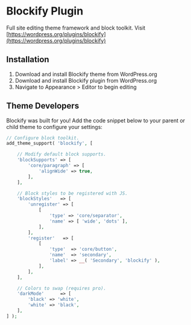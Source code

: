 # Blockify Plugin

Full site editing theme framework and block toolkit.
Visit [https://wordpress.org/plugins/blockify](https://wordpress.org/plugins/blockify)

## Installation

1. Download and install Blockify theme from WordPress.org
2. Download and install Blockify plugin from WordPress.org
3. Navigate to Appearance > Editor to begin editing

## Theme Developers

Blockify was built for you! Add the code snippet below to your parent or child theme to configure your settings:

```php
// Configure block toolkit.
add_theme_support( 'blockify', [

	// Modify default block supports.
	'blockSupports' => [
		'core/paragraph' => [
			'alignWide' => true,
		],
	],

	// Block styles to be registered with JS.
	'blockStyles'   => [
		'unregister' => [
			[
				'type' => 'core/separator',
				'name' => [ 'wide', 'dots' ],
			],
		],
		'register'   => [
			[
				'type'  => 'core/button',
				'name'  => 'secondary',
				'label' => __( 'Secondary', 'blockify' ),
			],
		],
	],

	// Colors to swap (requires pro).
	'darkMode'      => [
		'black' => 'white',
		'white' => 'black',
	],
] );
```
